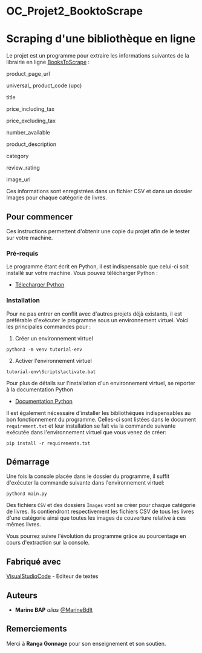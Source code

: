 # OC_Projet2_BooktoScrape
# Scraping d'une bibliothèque en ligne

Le projet est un programme pour extraire les informations suivantes de la librairie en ligne [BooksToScrape](https:books.toscrape.com/) :

product_page_url

universal_ product_code (upc)

title

price_including_tax

price_excluding_tax

number_available

product_description

category

review_rating

image_url

Ces informations sont enregistrées dans un fichier CSV et dans un dossier Images pour chaque catégorie de livres.

## Pour commencer

Ces instructions permettent d'obtenir une copie du projet afin de le tester sur votre machine.

### Pré-requis

Le programme étant écrit en Python, il est indispensable que celui-ci soit installé sur votre machine. Vous pouvez télécharger Python :
* [Télecharger Python](https://www.python.org/downloads/)  

### Installation

Pour ne pas entrer en conflit avec d'autres projets déjà existants, il est préférable d'exécuter le programme sous un environnement virtuel.
Voici les principales commandes pour :

1. Créer un environnement virtuel 

```python3 -m venv tutorial-env```

2. Activer l'environnement virtuel

```tutorial-env\Scripts\activate.bat```

Pour plus de détails sur l'installation d'un environnement virtuel, se reporter à la documentation Python
* [Documentation Python](https://docs.python.org/fr/3.6/tutorial/venv.html/)  

Il est également nécessaire d'installer les bibliothèques indispensables au bon fonctionnement du programme. Celles-ci sont listées dans le document ```requirement.txt``` et leur installation se fait via la commande suivante exécutée dans l'environnement virtuel que vous venez de créer:

```pip install -r requirements.txt```

## Démarrage

Une fois la console placée dans le dossier du programme, il suffit d'exécuter la commande suivante dans l'environnement virtuel:

```python3 main.py```

Des fichiers ```CSV``` et des dossiers ```Images``` vont se créer pour chaque catégorie de livres. Ils contiendront respectivement les fichiers CSV de tous les livres d'une catégorie ainsi que toutes les images de couverture relative à ces mêmes livres. 

Vous pourrez suivre l'évolution du programme grâce au pourcentage en cours d'extraction sur la console.

## Fabriqué avec
[VisualStudioCode](https://code.visualstudio.com/) - Editeur de textes


## Auteurs

* **Marine BAP** _alias_ [@MarineBdlt](https://github.com/outout14)


## Remerciements

Merci à **Ranga Gonnage** pour son enseignement et son soutien.




